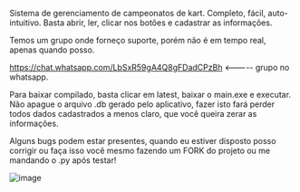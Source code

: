 Sistema de gerenciamento de campeonatos de kart.
Completo, fácil, auto-intuitivo.
Basta abrir, ler, clicar nos botões e cadastrar as informações.

Temos um grupo onde forneço suporte, porém não é em tempo real, apenas quando posso.

https://chat.whatsapp.com/LbSxR59gA4Q8gFDadCPzBh <----- grupo no whatsapp.

Para baixar compilado, basta clicar em latest, baixar o main.exe e executar.
Não apague o arquivo .db gerado pelo aplicativo, fazer isto fará perder todos dados cadastrados a menos claro, que você queira zerar as informações.

Alguns bugs podem estar presentes, quando eu estiver disposto posso corrigir ou faça isso você mesmo fazendo um FORK do projeto ou me mandando o .py após testar!

![image](<img width="1919" height="1031" alt="image" src="https://github.com/user-attachments/assets/bd82df85-63ec-47b4-9e73-b88b170855b7" />
)

